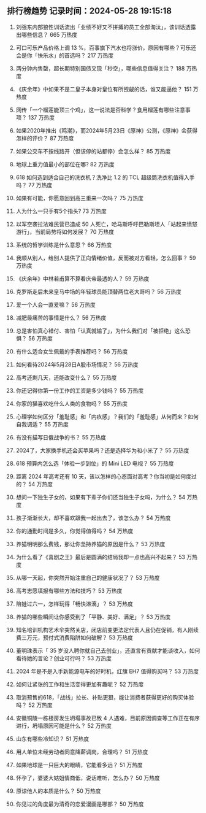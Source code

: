 
## 排行榜趋势 记录时间：2024-05-28 19:15:18
  
  1. 刘强东内部狼性训话流出「业绩不好又不拼搏的员工全部淘汰」，该训话透露出哪些信息？ 665 万热度
    
  2. 可口可乐产品价格上调 13 %，百事旗下汽水也将涨价，原因有哪些？可乐还会是你「快乐水」的首选吗？ 217 万热度
    
  3. 两分钟内售罄，超长期特别国债又现「秒空」，哪些信息值得关注？ 188 万热度
    
  4. 《庆余年》中如果不是二皇子本身对皇位有所觊觎的话，谁又能逼他？ 151 万热度
    
  5. 网传「一个榴莲能顶三个鸡」，这一说法是否科学？食用榴莲有哪些注意事项？ 137 万热度
    
  6. 如果2020年推出《鸣潮》，而2024年5月23日《原神》公测，《原神》会获得怎样的评价？ 87 万热度
    
  7. 如果公交车不按线路开（但该停的站都停）会怎么样？ 85 万热度
    
  8. 地球上重力值最小的部位在哪? 82 万热度
    
  9. 618 如何选到适合自己的洗衣机？洗净比 1.2 的 TCL 超级筒洗衣机值得入手吗？ 77 万热度
    
  10. 如果有可能，你愿意回到高三重来一次吗？ 75 万热度
    
  11. 人为什么一只手有5个指头? 73 万热度
    
  12. 以军空袭拉法难民营已造成 50 人死亡，哈马斯呼吁巴勒斯坦人「站起来愤怒游行」，当前局势将如何发展？ 70 万热度
    
  13. 系统的哲学训练是什么意思？ 66 万热度
    
  14. 我顺从别人，给别人提供了正向情绪价值，反而被对方看轻，怎么回事？ 59 万热度
    
  15. 《庆余年》中林若甫算不算看庆帝最透的人？ 59 万热度
    
  16. 克罗斯走后未来皇马中场的年轻球员能顶替两位老大哥吗？ 56 万热度
    
  17. 爱一个人会一直爱嘛？ 56 万热度
    
  18. 减肥最痛苦的事情是什么？ 56 万热度
    
  19. 总是害怕真心错付、害怕「认真就输了」，为什么我们对「被拒绝」这么恐惧？ 56 万热度
    
  20. 有什么适合女生佩戴的手表推荐吗？ 56 万热度
    
  21. 如何看待2024年5月28日A股市场情况？ 56 万热度
    
  22. 高考还剩几天，还能改变什么？ 55 万热度
    
  23. 你还记得你第一份工作的工资是多少钱吗？ 55 万热度
    
  24. 你家的猫喜欢吃什么人类的食物吗？ 55 万热度
    
  25. 心理学如何区分「羞耻感」和「内疚感」？我们的「羞耻感」从何而来？如何自我调适？ 55 万热度
    
  26. 有没有描写日俄战争的书？ 55 万热度
    
  27. 2024了，大家换手机还会买苹果吗？还是选择华为和小米了？ 55 万热度
    
  28. 618 预算内怎么选「体验一步到位」的 Mini LED 电视？ 55 万热度
    
  29. 距离 2024 年高考还有 10 天，该以怎样的心态面对高考？你当初是如何度过的？ 54 万热度
    
  30. 想问一下独生子女的，如果有下辈子你们还当独生子女吗，为什么？ 54 万热度
    
  31. 孩子渐渐长大，却不喜欢跟我一起出去了，该怎么办？ 54 万热度
    
  32. 你的通勤时间是多久，你觉得值得吗？ 54 万热度
    
  33. 养猫明明那么费钱，那让你坚持养猫的原因是什么？ 53 万热度
    
  34. 为什么看了《喜剧之王》最后是圆满的结局我却一点也高兴不起来？ 53 万热度
    
  35. 从哪一天起，你突然开始注重自己的健康状况了？ 53 万热度
    
  36. 高考志愿填报有哪些方法和技巧？ 53 万热度
    
  37. 陪娃过六一，怎样玩得「畅快淋漓」？ 53 万热度
    
  38. 养猫的哪些瞬间让你感受到了「平静、美好、满足」？ 53 万热度
    
  39. 知名培训机构艺术伞突然关店，闭店前变更法定代表人且仍在促销，有人刚续费三万元，预付式消费陷阱如何破解？ 53 万热度
    
  40. 董明珠表示「 35 岁没人聘你就自己去创业」，还直言有贡献才能谈收入，如何看待她的言论？创业可行吗？ 53 万热度
    
  41. 2024 年是不是入手新能源电车的好时机，红旗 EH7 值得购买吗？ 53 万热度
    
  42. 如何让紧张的工作和生活变得更加有趣呢？ 52 万热度
    
  43. 取消预售的618，「战线」拉长、补贴更狠，能让消费者获得更好的购买体验吗？ 52 万热度
    
  44. 安徽铜陵一栋楼房发生坍塌事故已致 4 人遇难，目前原因调查等工作正在有序进行，坍塌原因可能是什么？ 52 万热度
    
  45. 山东有哪些冷知识？ 51 万热度
    
  46. 用人单位未经劳动者同意降薪调岗，合理吗？ 51 万热度
    
  47. 如果地球是一只巨大的眼睛，它能看多远？ 51 万热度
    
  48. 怀孕了，婆婆大姑姐情商低，说话难听，怎么办？ 50 万热度
    
  49. 原谅他人的本质是什么？ 50 万热度
    
  50. 你见过的角度最为清奇的恋爱漫画是哪部？ 50 万热度
    